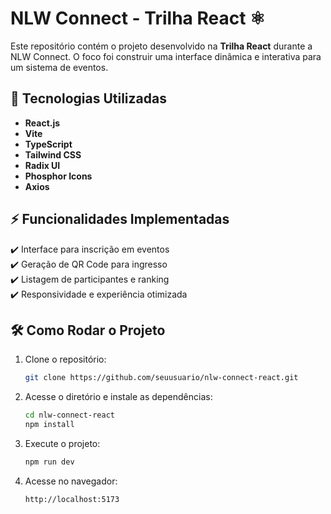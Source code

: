 # NLW Connect - Trilha React ⚛️

Este repositório contém o projeto desenvolvido na **Trilha React** durante a NLW Connect. O foco foi construir uma interface dinâmica e interativa para um sistema de eventos.

## 🚀 Tecnologias Utilizadas

- **React.js**
- **Vite**
- **TypeScript**
- **Tailwind CSS**
- **Radix UI**
- **Phosphor Icons**
- **Axios**

## ⚡ Funcionalidades Implementadas

✔️ Interface para inscrição em eventos  
✔️ Geração de QR Code para ingresso  
✔️ Listagem de participantes e ranking  
✔️ Responsividade e experiência otimizada  

## 🛠 Como Rodar o Projeto

1. Clone o repositório:
   ```bash
   git clone https://github.com/seuusuario/nlw-connect-react.git
2. Acesse o diretório e instale as dependências:
    ```bash
    cd nlw-connect-react
    npm install
3. Execute o projeto:
    ```bash
    npm run dev
    
4. Acesse no navegador:
    ```arduino
    http://localhost:5173
